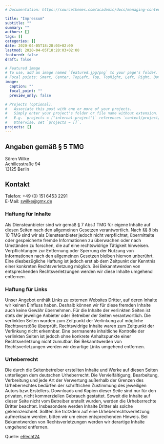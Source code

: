 ```yaml
---
# Documentation: https://sourcethemes.com/academic/docs/managing-content/

title: "Impressum"
subtitle: ""
summary: ""
authors: []
tags: []
categories: []
date: 2020-04-05T18:28:03+02:00
lastmod: 2020-04-05T18:28:03+02:00
featured: false
draft: false

# Featured image
# To use, add an image named `featured.jpg/png` to your page's folder.
# Focal points: Smart, Center, TopLeft, Top, TopRight, Left, Right, BottomLeft, Bottom, BottomRight.
image:
  caption: ""
  focal_point: ""
  preview_only: false

# Projects (optional).
#   Associate this post with one or more of your projects.
#   Simply enter your project's folder or file name without extension.
#   E.g. `projects = ["internal-project"]` references `content/project/deep-learning/index.md`.
#   Otherwise, set `projects = []`.
projects: []
---
```



## **Angaben gemäß § 5 TMG**

Sören Wilke  
Achillesstraße 94  
13125 Berlin  

## **Kontakt**
Telefon: +49 (0) 151 6453 2291  
E-Mail: swilke@gmx.de

### **Haftung für Inhalte**
Als Diensteanbieter sind wir gemäß § 7 Abs.1 TMG für eigene Inhalte auf diesen Seiten nach den
allgemeinen Gesetzen verantwortlich. Nach §§ 8 bis 10 TMG sind wir als Diensteanbieter jedoch nicht
verpflichtet, übermittelte oder gespeicherte fremde Informationen zu überwachen oder nach Umständen zu
forschen, die auf eine rechtswidrige Tätigkeit hinweisen.
Verpflichtungen zur Entfernung oder Sperrung der Nutzung von Informationen nach den allgemeinen
Gesetzen bleiben hiervon unberührt. Eine diesbezügliche Haftung ist jedoch erst ab dem Zeitpunkt der
Kenntnis einer konkreten Rechtsverletzung möglich. Bei Bekanntwerden von entsprechenden
Rechtsverletzungen werden wir diese Inhalte umgehend entfernen.

### **Haftung für Links**
Unser Angebot enthält Links zu externen Websites Dritter, auf deren Inhalte wir keinen Einfluss haben.
Deshalb können wir für diese fremden Inhalte auch keine Gewähr übernehmen. Für die Inhalte der
verlinkten Seiten ist stets der jeweilige Anbieter oder Betreiber der Seiten verantwortlich. Die verlinkten
Seiten wurden zum Zeitpunkt der Verlinkung auf mögliche Rechtsverstöße überprüft. Rechtswidrige Inhalte
waren zum Zeitpunkt der Verlinkung nicht erkennbar.
Eine permanente inhaltliche Kontrolle der verlinkten Seiten ist jedoch ohne konkrete Anhaltspunkte einer
Rechtsverletzung nicht zumutbar. Bei Bekanntwerden von Rechtsverletzungen werden wir derartige Links
umgehend entfernen.


### **Urheberrecht**
Die durch die Seitenbetreiber erstellten Inhalte und Werke auf diesen Seiten unterliegen dem deutschen
Urheberrecht. Die Vervielfältigung, Bearbeitung, Verbreitung und jede Art der Verwertung außerhalb der
Grenzen des Urheberrechtes bedürfen der schriftlichen Zustimmung des jeweiligen Autors bzw. Erstellers.
Downloads und Kopien dieser Seite sind nur für den privaten, nicht kommerziellen Gebrauch gestattet.
Soweit die Inhalte auf dieser Seite nicht vom Betreiber erstellt wurden, werden die Urheberrechte Dritter
beachtet. Insbesondere werden Inhalte Dritter als solche gekennzeichnet. Sollten Sie trotzdem auf eine
Urheberrechtsverletzung aufmerksam werden, bitten wir um einen entsprechenden Hinweis. Bei
Bekanntwerden von Rechtsverletzungen werden wir derartige Inhalte umgehend entfernen.

Quelle:
[eRecht24](https://www.e-recht24.de/)
